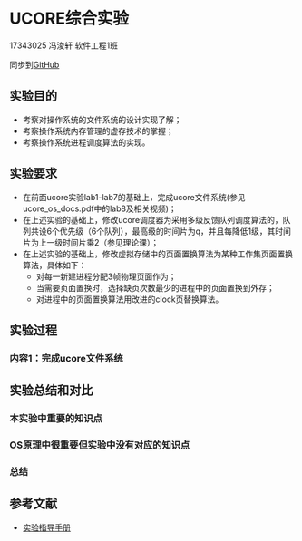 # UCORE综合实验

17343025 冯浚轩 软件工程1班

同步到[GitHub](https://github.com/sky-5462/OS_Ucore)

## 实验目的

- 考察对操作系统的文件系统的设计实现了解；
- 考察操作系统内存管理的虚存技术的掌握；
- 考察操作系统进程调度算法的实现。

## 实验要求

- 在前面ucore实验lab1-lab7的基础上，完成ucore文件系统(参见ucore_os_docs.pdf中的lab8及相关视频)；
- 在上述实验的基础上，修改ucore调度器为采用多级反馈队列调度算法的，队列共设6个优先级（6个队列），最高级的时间片为q，并且每降低1级，其时间片为上一级时间片乘2（参见理论课）；
- 在上述实验的基础上，修改虚拟存储中的页面置换算法为某种工作集页面置换算法，具体如下：
  - 对每一新建进程分配3帧物理页面作为；
  - 当需要页面置换时，选择缺页次数最少的进程中的页面置换到外存；
  - 对进程中的页面置换算法用改进的clock页替换算法。

## 实验过程

### 内容1：完成ucore文件系统



## 实验总结和对比

### 本实验中重要的知识点


### OS原理中很重要但实验中没有对应的知识点


### 总结


## 参考文献

- [实验指导手册](https://github.com/chyyuu/ucore_os_docs/blob/master/SUMMARY.md)
